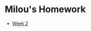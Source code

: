 # Milou's Homework
- [Week 2](https://miloubis.github.io/DataProcessing/Homework/week-2/index.html)
